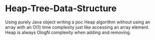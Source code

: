 # Heap-Tree-Data-Structure
Using purely Java object writing a poc Heap algorithm without using an array with an O(1) time complexity just like accessing an array element.
Heap is always OlogN complexity when adding and removing.
